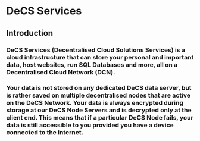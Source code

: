 # DeCS Services

## Introduction
### DeCS Services (Decentralised Cloud Solutions Services) is a cloud infrastructure that can store your personal and important data, host websites, run SQL Databases and more, all on a Decentralised Cloud Network (DCN).

### Your data is not stored on any dedicated DeCS data server, but is rather saved on multiple decentralised nodes that are active on the DeCS Network. Your data is always encrypted during storage at our DeCS Node Servers and is decrypted only at the client end. This means that if a particular DeCS Node fails, your data is still accessible to you provided you have a device connected to the internet.